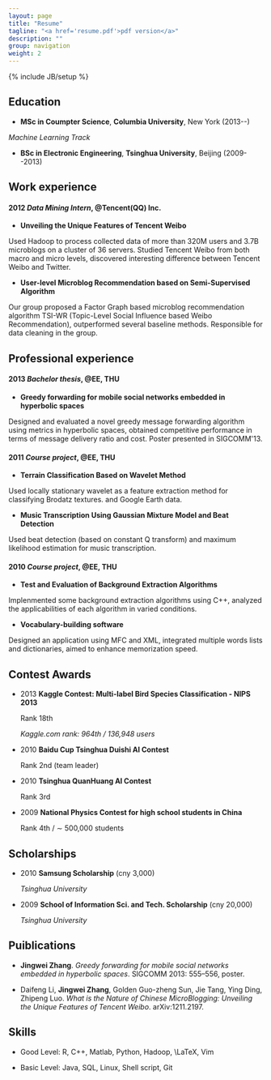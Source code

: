 ```yaml
---
layout: page
title: "Resume"
tagline: "<a href='resume.pdf'>pdf version</a>"
description: ""
group: navigation
weight: 2
---
```

{% include JB/setup %}

## Education

- **MSc in Coumpter Science**, **Columbia University**, New York (2013--)

_Machine Learning Track_

- **BSc in Electronic Engineering**, **Tsinghua University**, Beijing (2009--2013)





## Work experience

#### 2012	*Data Mining Intern*, @Tencent(QQ) Inc.

- **Unveiling the Unique Features of Tencent Weibo**

Used Hadoop to process collected data of more than 320M users and 3.7B microblogs on a cluster of 36 servers. Studied Tencent Weibo from both macro and micro levels, discovered interesting difference between Tencent Weibo and Twitter.

- **User-level Microblog Recommendation based on Semi-Supervised Algorithm**

Our group proposed a Factor Graph based microblog recommendation algorithm TSI-WR (Topic-Level Social Influence based Weibo Recommendation), outperformed several baseline methods. Responsible for data cleaning in the group.


## Professional experience

#### 2013	*Bachelor thesis*, @EE, THU

- **Greedy forwarding for mobile social networks embedded in hyperbolic spaces**

Designed and evaluated a novel greedy message forwarding algorithm using metrics in hyperbolic spaces, obtained competitive performance in terms of message delivery ratio and cost. Poster presented in SIGCOMM'13.
#### 2011	*Course project*, @EE, THU

- **Terrain Classification Based on Wavelet Method**

Used locally stationary wavelet as a feature extraction method for classifying Brodatz textures. and Google Earth data.

- **Music Transcription Using Gaussian Mixture Model and Beat Detection**

Used beat detection (based on constant Q transform) and maximum likelihood estimation for music transcription.
#### 2010	*Course project*, @EE, THU

- **Test and Evaluation of Background Extraction Algorithms**

Implenmented some background extraction algorithms using C++, analyzed the applicabilities of each algorithm in varied conditions.

- **Vocabulary-building software**

Designed an application using MFC and XML, integrated multiple words lists and dictionaries, aimed to enhance memorization speed.


## Contest Awards

- 2013	**Kaggle Contest: Multi-label Bird Species Classification - NIPS 2013**

  Rank 18th   

  *Kaggle.com rank: 964th / 136,948 users*

- 2010	**Baidu Cup Tsinghua Duishi AI Contest**

  Rank 2nd (team leader)  

  

- 2010	**Tsinghua QuanHuang AI Contest**

  Rank 3rd   

  

- 2009	**National Physics Contest for high school students in China**

  Rank 4th / $\sim$ 500,000 students   

  



## Scholarships

- 2010	**Samsung Scholarship** (cny 3,000)

  _Tsinghua University_
- 2009	**School of Information Sci. and Tech. Scholarship** (cny 20,000)

  _Tsinghua University_


## Puiblications

- **Jingwei Zhang**. _Greedy forwarding for mobile social networks embedded in hyperbolic spaces_. SIGCOMM 2013: 555–556, poster.

- Daifeng Li, **Jingwei Zhang**, Golden Guo-zheng Sun, Jie Tang, Ying Ding, Zhipeng Luo. _What is the Nature of Chinese MicroBlogging: Unveiling the Unique Features of Tencent Weibo_. arXiv:1211.2197.



## Skills

- Good Level: R, C++, Matlab, Python, Hadoop, \LaTeX, Vim

- Basic Level: Java, SQL, Linux, Shell script, Git



